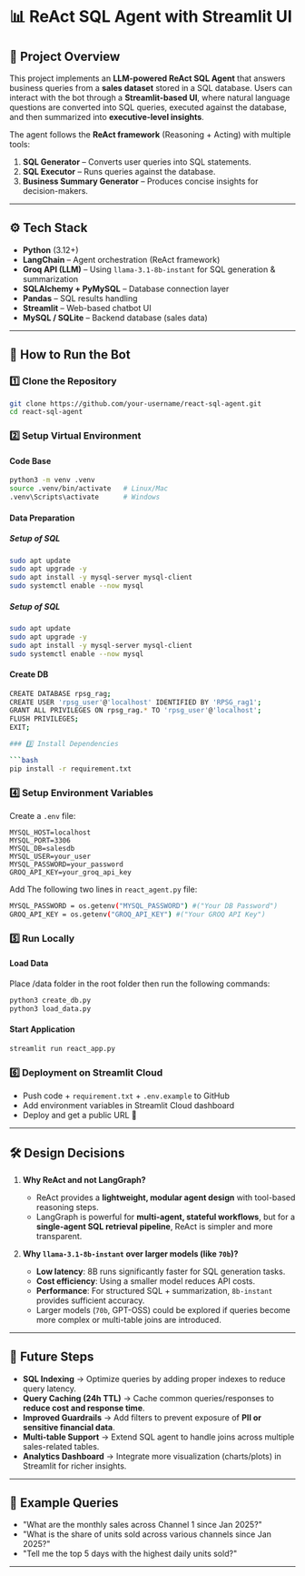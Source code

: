 # 📊 ReAct SQL Agent with Streamlit UI

## 🔎 Project Overview

This project implements an **LLM-powered ReAct SQL Agent** that answers business queries from a **sales dataset** stored in a SQL database.
Users can interact with the bot through a **Streamlit-based UI**, where natural language questions are converted into SQL queries, executed against the database, and then summarized into **executive-level insights**.

The agent follows the **ReAct framework** (Reasoning + Acting) with multiple tools:

1. **SQL Generator** – Converts user queries into SQL statements.
2. **SQL Executor** – Runs queries against the database.
3. **Business Summary Generator** – Produces concise insights for decision-makers.

---

## ⚙️ Tech Stack

* **Python** (3.12+)
* **LangChain** – Agent orchestration (ReAct framework)
* **Groq API (LLM)** – Using `llama-3.1-8b-instant` for SQL generation & summarization
* **SQLAlchemy + PyMySQL** – Database connection layer
* **Pandas** – SQL results handling
* **Streamlit** – Web-based chatbot UI
* **MySQL / SQLite** – Backend database (sales data)

---

## 🚀 How to Run the Bot

### 1️⃣ Clone the Repository

```bash
git clone https://github.com/your-username/react-sql-agent.git
cd react-sql-agent
```

### 2️⃣ Setup Virtual Environment
#### Code Base
```bash
python3 -m venv .venv
source .venv/bin/activate   # Linux/Mac
.venv\Scripts\activate      # Windows
```
#### Data Preparation
##### Setup of SQL
```bash
sudo apt update
sudo apt upgrade -y
sudo apt install -y mysql-server mysql-client
sudo systemctl enable --now mysql
```
##### Setup of SQL
```bash
sudo apt update
sudo apt upgrade -y
sudo apt install -y mysql-server mysql-client
sudo systemctl enable --now mysql
```

#### Create DB
```bash
CREATE DATABASE rpsg_rag;
CREATE USER 'rpsg_user'@'localhost' IDENTIFIED BY 'RPSG_rag1';
GRANT ALL PRIVILEGES ON rpsg_rag.* TO 'rpsg_user'@'localhost';
FLUSH PRIVILEGES;
EXIT;

### 3️⃣ Install Dependencies

```bash
pip install -r requirement.txt
```

### 4️⃣ Setup Environment Variables

Create a `.env` file:

```env
MYSQL_HOST=localhost
MYSQL_PORT=3306
MYSQL_DB=salesdb
MYSQL_USER=your_user
MYSQL_PASSWORD=your_password
GROQ_API_KEY=your_groq_api_key
```

Add The following two lines in `react_agent.py` file:
```bash
MYSQL_PASSWORD = os.getenv("MYSQL_PASSWORD") #("Your DB Password")
GROQ_API_KEY = os.getenv("GROQ_API_KEY") #("Your GROQ API Key")
```
### 5️⃣ Run Locally

#### Load Data
Place /data folder in the root folder then run the following commands:

```bash
python3 create_db.py
python3 load_data.py
```
#### Start Application
```bash
streamlit run react_app.py
```

### 6️⃣ Deployment on Streamlit Cloud

* Push code + `requirement.txt` + `.env.example` to GitHub
* Add environment variables in Streamlit Cloud dashboard
* Deploy and get a public URL 🎉

---

## 🛠️ Design Decisions

1. **Why ReAct and not LangGraph?**

   * ReAct provides a **lightweight, modular agent design** with tool-based reasoning steps.
   * LangGraph is powerful for **multi-agent, stateful workflows**, but for a **single-agent SQL retrieval pipeline**, ReAct is simpler and more transparent.

2. **Why `llama-3.1-8b-instant` over larger models (like `70b`)?**

   * **Low latency**: 8B runs significantly faster for SQL generation tasks.
   * **Cost efficiency**: Using a smaller model reduces API costs.
   * **Performance**: For structured SQL + summarization, `8b-instant` provides sufficient accuracy.
   * Larger models (`70b`, GPT-OSS) could be explored if queries become more complex or multi-table joins are introduced.

---

## 🔮 Future Steps

* **SQL Indexing** → Optimize queries by adding proper indexes to reduce query latency.
* **Query Caching (24h TTL)** → Cache common queries/responses to **reduce cost and response time**.
* **Improved Guardrails** → Add filters to prevent exposure of **PII or sensitive financial data**.
* **Multi-table Support** → Extend SQL agent to handle joins across multiple sales-related tables.
* **Analytics Dashboard** → Integrate more visualization (charts/plots) in Streamlit for richer insights.

---

## 📌 Example Queries

* "What are the monthly sales across Channel 1 since Jan 2025?"
* "What is the share of units sold across various channels since Jan 2025?"
* "Tell me the top 5 days with the highest daily units sold?"

---
